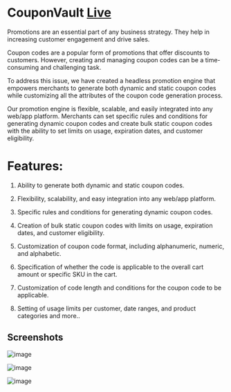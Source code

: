 # CouponVault [Live](https://coupon-vault.vercel.app/)

Promotions are an essential part of any business strategy. They help in increasing customer engagement and drive sales.

Coupon codes are a popular form of promotions that offer discounts to customers. However, creating and managing coupon codes can be a time-consuming and challenging task.

To address this issue, we have created a headless promotion engine that empowers merchants to generate both dynamic and static coupon codes while customizing all the attributes of the coupon code generation process.

Our promotion engine is flexible, scalable, and easily integrated into any web/app platform. Merchants can set specific rules and conditions for generating dynamic coupon codes and create bulk static coupon codes with the ability to set limits on usage, expiration dates, and customer eligibility.

# Features:
1. Ability to generate both dynamic and static coupon codes.

2. Flexibility, scalability, and easy integration into any web/app platform.

3. Specific rules and conditions for generating dynamic coupon codes.

4. Creation of bulk static coupon codes with limits on usage, expiration dates, and customer eligibility.

5. Customization of coupon code format, including alphanumeric, numeric, and alphabetic.

6. Specification of whether the code is applicable to the overall cart amount or specific SKU in the cart.

7. Customization of code length and conditions for the coupon code to be applicable.

8. Setting of usage limits per customer, date ranges, and product categories and more..

## Screenshots

![image](https://github.com/Archit1706/Coupon-Vault/assets/75872913/c50c9c61-4d77-4f32-a4dc-c5fcc666cb42)

![image](https://github.com/Archit1706/Coupon-Vault/assets/75872913/263ff9bf-1f05-4dd7-b7f3-45010fb148c5)

![image](https://github.com/Archit1706/Coupon-Vault/assets/75872913/4acc7350-c849-4c01-9d9a-153471126477)




